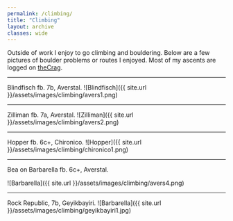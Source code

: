 ```yaml
---
permalink: /climbing/
title: "Climbing"
layout: archive
classes: wide
---
```


Outside of work I enjoy to go climbing and bouldering. Below are a few pictures
of boulder problems or routes I enjoyed. Most of my ascents are logged on
[theCrag](https://www.thecrag.com/climber/hliebert).

---
Blindfisch fb. 7b, Averstal.
![Blindfisch]({{ site.url }}/assets/images/climbing/avers1.png)

---
Zilliman fb. 7a, Averstal.
![Zilliman]({{ site.url }}/assets/images/climbing/avers2.png)

---
Hopper fb. 6c+, Chironico.
![Hopper]({{ site.url }}/assets/images/climbing/chironico1.png)

---
Bea on Barbarella fb. 6c+, Averstal.

![Barbarella]({{ site.url }}/assets/images/climbing/avers4.png)

---
Rock Republic, 7b, Geyikbayiri.
![Barbarella]({{ site.url }}/assets/images/climbing/geyikbayiri1.jpg)

